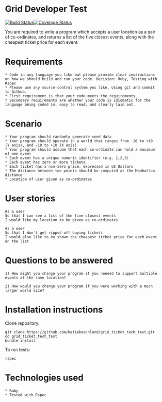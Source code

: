 # Grid Developer Test
[![Build Status](https://travis-ci.org/katiekoschland/grid_ticket_tech_test.svg?branch=master)](https://travis-ci.org/katiekoschland/grid_ticket_tech_test)[![Coverage Status](https://coveralls.io/repos/github/katiekoschland/grid_ticket_tech_test/badge.svg)](https://coveralls.io/github/katiekoschland/grid_ticket_tech_test)

You are required to write a program which accepts a user location as a pair of co-ordinates, and returns a list of the five closest events, along with the cheapest ticket price for each event.

# Requirements

````
* Code in any language you like but please provide clear instructions on how we should build and run your code. Decision: Ruby, Testing with Rspec
* Please use any source control system you like. Using git and commit to Github.
* First requirement is that your code meets the requirements.
* Secondary requirements are whether your code is idiomatic for the language being coded in, easy to read, and clearly laid out.

````
# Scenario

````
* Your program should randomly generate seed data
* Your program should operate in a world that ranges from -10 to +10 (Y axis), and -10 to +10 (X axis)
* Your program should assume that each co-ordinate can hold a maximum of one event
* Each event has a unique numeric identifier (e.g. 1,2,3)
* Each event has zero or more tickets
* Each ticket has a non-zero price, expressed in US Dollars
* The distance between two points should be computed as the Manhattan distance
* Location of user given as co-ordinates
````

# User stories

````
As a user
So that I can see a list of the five closest events
I would like my location to be given as co-ordinates

As a user
So that I don't get ripped off buying tickets
I would also like to be shown the cheapest ticket price for each event on the list
````

# Questions to be answered

````
1) How might you change your program if you needed to support multiple events at the same location?

2) How would you change your program if you were working with a much larger world size?
````

# Installation instructions

Clone repository:

````
git clone https://github.com/katiekoschland/grid_ticket_tech_test.git
cd grid_ticket_tech_test
bundle install
````

To run tests:

````
rspec
````

# Technologies used

````
* Ruby
* Tested with Rspec
````
